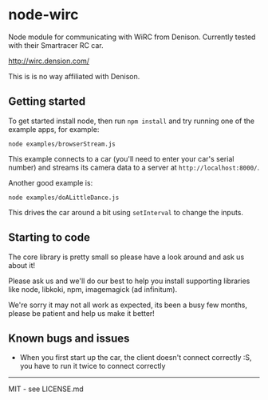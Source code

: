 node-wirc
=========

Node module for communicating with WiRC from Denison. Currently tested with their Smartracer RC car.

http://wirc.dension.com/

This is is no way affiliated with Denison.

## Getting started

To get started install node, then run `npm install` and try running one of the example apps, for example:

    node examples/browserStream.js

This example connects to a car (you'll need to enter your car's serial number) and streams its camera data to a server at `http://localhost:8000/`.

Another good example is:

    node examples/doALittleDance.js

This drives the car around a bit using `setInterval` to change the inputs.

## Starting to code

The core library is pretty small so please have a look around and ask us about it!

Please ask us and we'll do our best to help you install supporting libraries like node, libkoki, npm, imagemagick (ad infinitum).

We're sorry it may not all work as expected, its been a busy few months, please be patient and help us make it better!

## Known bugs and issues

- When you first start up the car, the client doesn't connect correctly :S, you have to run it twice to connect correctly

-----------

MIT - see LICENSE.md
